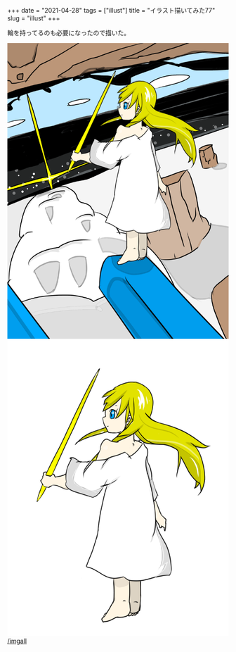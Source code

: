 +++
date = "2021-04-28"
tags = ["illust"]
title = "イラスト描いてみた77"
slug = "illust"
+++

輪を持ってるのも必要になったので描いた。

![](/img/yui_77.png)
![](/img/game/c_yui_01k.png)
[/imgall](/imgall)

